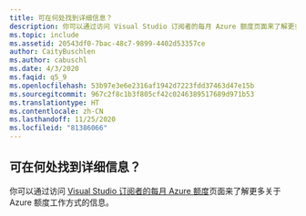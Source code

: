 ```yaml
---
title: 可在何处找到详细信息？
description: 你可以通过访问 Visual Studio 订阅者的每月 Azure 额度页面来了解更多关于 Azure 额度工作方式的信息。
ms.topic: include
ms.assetid: 20543df0-7bac-48c7-9899-4402d53357ce
author: CaityBuschlen
ms.author: cabuschl
ms.date: 4/3/2020
ms.faqid: q5_9
ms.openlocfilehash: 53b97e3e6e2316af1942d7223fdd37463d47e15b
ms.sourcegitcommit: 967c2f8c1b3f805cf42c0246389517689d971b53
ms.translationtype: HT
ms.contentlocale: zh-CN
ms.lasthandoff: 11/25/2020
ms.locfileid: "81386066"
---
```

## <a name="where-do-i-find-more-information"></a>可在何处找到详细信息？

你可以通过访问 [Visual Studio 订阅者的每月 Azure 额度](https://azure.microsoft.com/pricing/member-offers/credit-for-visual-studio-subscribers/)页面来了解更多关于 Azure 额度工作方式的信息。
